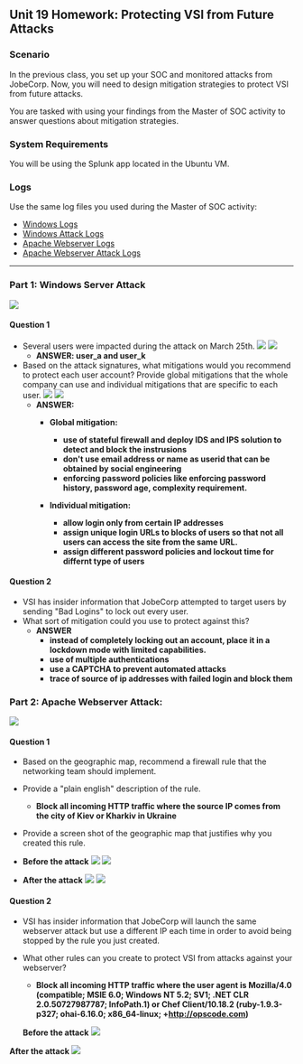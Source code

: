 ## Unit 19 Homework: Protecting VSI from Future Attacks

### Scenario

In the previous class,  you set up your SOC and monitored attacks from JobeCorp. Now, you will need to design mitigation strategies to protect VSI from future attacks. 

You are tasked with using your findings from the Master of SOC activity to answer questions about mitigation strategies.

### System Requirements 

You will be using the Splunk app located in the Ubuntu VM.

### Logs

Use the same log files you used during the Master of SOC activity:

- [Windows Logs](resources/windows_server_logs.csv)
- [Windows Attack Logs](resources/windows_server_attack_logs.csv)
- [Apache Webserver Logs](resources/apache_logs.txt	)
- [Apache Webserver Attack Logs](resources/apache_attack_logs.txt	)

---

### Part 1: Windows Server Attack

![](images/19-1.png) 
#### Question 1
- Several users were impacted during the attack on March 25th.
![](images/19-2.png)
![](images/19-3.png)
  - **ANSWER: user_a and user_k**
- Based on the attack signatures, what mitigations would you recommend to protect each user account? Provide global mitigations that the whole company can use and individual mitigations that are specific to each user.
![](images/19-4.png)
![](images/19-5.png)
  - **ANSWER:**
    - **Global mitigation:**
      - **use of stateful firewall and deploy IDS and IPS solution to detect and block the instrusions**
      - **don't use email address or name as userid that can be obtained by social engineering**
      - **enforcing password policies like enforcing password history, password age, complexity requirement.**
    
    - **Individual mitigation:**
      - **allow login only from certain IP addresses**
      - **assign unique login URLs to blocks of users so that not all users can access the site from the same URL.**
      - **assign different password policies and lockout time for differnt type of users**
    
#### Question 2
- VSI has insider information that JobeCorp attempted to target users by sending "Bad Logins" to lock out every user.
- What sort of mitigation could you use to protect against this?
  - **ANSWER**
    - **instead of completely locking out an account, place it in a lockdown mode with limited capabilities.**
    - **use of multiple authentications**
    - **use a CAPTCHA to prevent automated attacks**
    - **trace of source of ip addresses with failed login and block them**
  

### Part 2: Apache Webserver Attack:
![](images/19-6.png) 
#### Question 1
- Based on the geographic map, recommend a firewall rule that the networking team should implement.
- Provide a "plain english" description of the rule.
  - **Block all incoming HTTP traffic where the source IP comes from the city of Kiev or Kharkiv in Ukraine**
- Provide a screen shot of the geographic map that justifies why you created this rule.
- **Before the attack**
![](images/19-7.png)
![](images/19-8.png)

- **After the attack**
![](images/19-9.png)
![](images/19-10.png)
  
#### Question 2

- VSI has insider information that JobeCorp will launch the same webserver attack but use a different IP each time in order to avoid being stopped by the rule you just created.

- What other rules can you create to protect VSI from attacks against your webserver?
  - **Block all incoming HTTP traffic where the user agent is Mozilla/4.0 (compatible; MSIE 6.0; Windows NT 5.2; SV1; .NET CLR 2.0.50727987787; InfoPath.1) or Chef Client/10.18.2 (ruby-1.9.3-p327; ohai-6.16.0; x86_64-linux; +http://opscode.com)**
  
  **Before the attack**
![](images/19-11.png)

**After the attack**
![](images/19-12.png)
  

